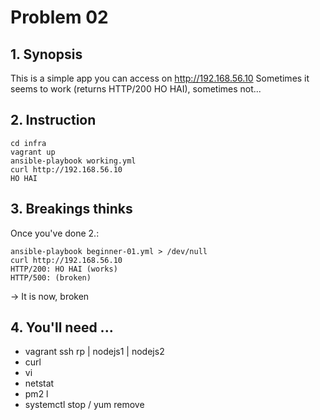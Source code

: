 # Problem 02

## 1. Synopsis
 This is a simple app you can access on http://192.168.56.10
 Sometimes it seems to work (returns HTTP/200 HO HAI), sometimes not...

## 2. Instruction
```
cd infra
vagrant up
ansible-playbook working.yml
curl http://192.168.56.10
HO HAI
```

## 3. Breakings thinks
 Once you've done 2.:
```
ansible-playbook beginner-01.yml > /dev/null
curl http://192.168.56.10
HTTP/200: HO HAI (works)
HTTP/500: (broken)
```
-> It is now, broken

## 4. You'll need ...
* vagrant ssh rp | nodejs1 | nodejs2
* curl
* vi
* netstat
* pm2 l
* systemctl stop / yum remove
